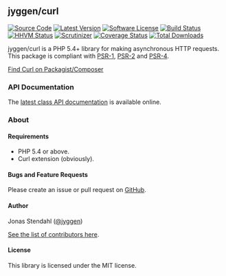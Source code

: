 ## jyggen/curl

[![Source Code][badge-source]][source]
[![Latest Version][badge-release]][release]
[![Software License][badge-license]][license]
[![Build Status][badge-build]][build]
[![HHVM Status][badge-hhvm]][hhvm]
[![Scrutinizer][badge-quality]][quality]
[![Coverage Status][badge-coverage]][coverage]
[![Total Downloads][badge-downloads]][downloads]

jyggen/curl is a PHP 5.4+ library for making asynchronous HTTP requests. This package is compliant with [PSR-1], [PSR-2] and [PSR-4].

[Find Curl on Packagist/Composer](https://packagist.org/packages/jyggen/curl)

[PSR-1]: https://github.com/php-fig/fig-standards/blob/master/accepted/PSR-1-basic-coding-standard.md
[PSR-2]: https://github.com/php-fig/fig-standards/blob/master/accepted/PSR-2-coding-style-guide.md
[PSR-4]: https://github.com/php-fig/fig-standards/blob/master/accepted/PSR-4-autoloader.md

### API Documentation

The [latest class API documentation][apidocs] is available online.

### About

#### Requirements

* PHP 5.4 or above.
* Curl extension (obviously).

#### Bugs and Feature Requests

Please create an issue or pull request on [GitHub](https://github.com/jyggen/curl).

#### Author

Jonas Stendahl ([@jyggen](http://twitter.com/jyggen))

[See the list of contributors here](https://github.com/jyggen/curl/contributors).

#### License

This library is licensed under the MIT license.

[apidocs]: https://docs.jyggen.com/jyggen-curl/latest/

[badge-source]: https://img.shields.io/badge/source-jyggen/curl-blue.svg?style=flat-square
[badge-release]: https://img.shields.io/github/release/jyggen/curl.svg?style=flat-square
[badge-license]: https://img.shields.io/badge/license-MIT-brightgreen.svg?style=flat-square
[badge-build]: https://img.shields.io/travis/jyggen/curl/master.svg?style=flat-square
[badge-hhvm]: https://img.shields.io/hhvm/jyggen/curl.svg?style=flat-square
[badge-quality]: https://img.shields.io/scrutinizer/g/jyggen/curl/master.svg?style=flat-square
[badge-coverage]: https://img.shields.io/coveralls/jyggen/curl/master.svg?style=flat-square
[badge-downloads]: https://img.shields.io/packagist/dt/jyggen/curl.svg?style=flat-square

[source]: https://github.com/jyggen/curl
[release]: https://github.com/jyggen/curl/releases
[license]: https://github.com/jyggen/curl/blob/master/LICENSE
[build]: https://travis-ci.org/jyggen/curl
[hhvm]: http://hhvm.h4cc.de/package/jyggen/curl
[quality]: https://scrutinizer-ci.com/g/jyggen/curl/
[coverage]: https://coveralls.io/r/jyggen/curl?branch=master
[downloads]: https://packagist.org/packages/jyggen/curl
